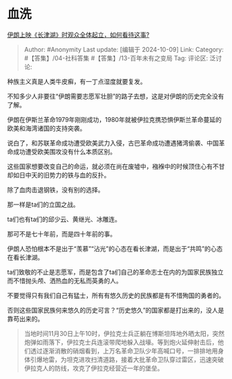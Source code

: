 # 血洗
[伊朗上映《长津湖》时观众全体起立，如何看待这事?](https://www.zhihu.com/question/771395249/answer/4484987733)

> Author: #Anonymity
> Last update: [编辑于 2024-10-09]
> Link:
> Category: #【答集】/04-社科答集 #【答集】/13-百年未有之变局 
> Tag: 
> 评论区:
> 泛讨论:

种族主义真是人类牛皮癣，有一丁点湿度就要复发。

不知多少人非要往“伊朗需要志愿军壮胆”的路子去想，这是对伊朗的历史完全没有了解。

伊朗在伊斯兰革命1979年刚刚成功，1980年就被伊拉克携恐惧伊斯兰革命蔓延的欧美和海湾诸国的支持突袭。

说白了，和苏联革命成功遭受欧美武力入侵，古巴革命成功遭遇猪湾偷袭、中国革命成功遭受欧美围攻没有什么本质区别。

这些国家想要改变自己的命运，就必须在尚在废墟中，襁褓中的时候顶住心有不甘却如日中天的旧势力的铁与血的反扑。

除了血肉击退钢铁，没有别的选择。

那一样是ta们的立国之战。

ta们也有ta们的邱少云、黄继光、冰雕连。

那可不是七十年前，而是四十年前的事。

伊朗人恐怕根本不是出于“羡慕”“沾光”的心态在看长津湖，而是出于“共鸣”的心态在看长津湖。

ta们致敬的不止是志愿军，而是包含了ta们自己的革命志士在内的为国家民族独立而不惜抛头颅、洒热血的无私而英勇的人。

不要觉得只有我们自己有猛士，所有有悠久历史的民族都是有不惜殉国的勇者的。

否则这些国家民族何来悠久的历史可言？“历史悠久”的国家都是打出来的，没人是靠苟出来的。

> 当地时间11月30日上午10时，伊拉克士兵正躺在博斯坦阵地外晒太阳，突然炮弹如雨落下，伊拉克士兵连滚带爬地躲入战壕。等到炮火延伸射击后，他们透过逐渐消散的硝烟看到，上万名革命卫队少年高喊口号，一排排地用身体引爆地雷，为坦克进攻扫清道路，接着大批革命卫队穿过雷区，迅速突破伊拉克人的防线，攻克了伊拉克经营近一年的堡垒。